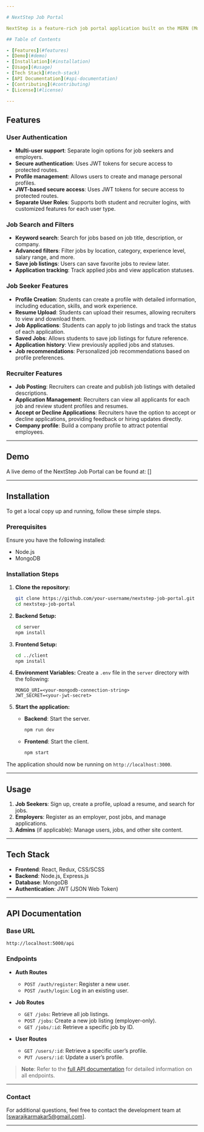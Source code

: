 ```yaml
---

# NextStep Job Portal

NextStep is a feature-rich job portal application built on the MERN (MongoDB, Express, React, Node.js) stack. It offers a seamless experience for job seekers and employers alike, featuring user authentication, dynamic search and filtering options, and an intuitive interface to simplify the job search and hiring process.

## Table of Contents

- [Features](#features)
- [Demo](#demo)
- [Installation](#installation)
- [Usage](#usage)
- [Tech Stack](#tech-stack)
- [API Documentation](#api-documentation)
- [Contributing](#contributing)
- [License](#license)

---
```


## Features

### User Authentication

- **Multi-user support**: Separate login options for job seekers and employers.
- **Secure authentication**: Uses JWT tokens for secure access to protected routes.
- **Profile management**: Allows users to create and manage personal profiles.
- **JWT-based secure access**: Uses JWT tokens for secure access to protected routes.
- **Separate User Roles**: Supports both student and recruiter logins, with customized features for each user type.

### Job Search and Filters

- **Keyword search**: Search for jobs based on job title, description, or company.
- **Advanced filters**: Filter jobs by location, category, experience level, salary range, and more.
- **Save job listings**: Users can save favorite jobs to review later.
- **Application tracking**: Track applied jobs and view application statuses.

### Job Seeker Features

- **Profile Creation**: Students can create a profile with detailed information, including education, skills, and work experience.
- **Resume Upload**: Students can upload their resumes, allowing recruiters to view and download them.
- **Job Applications**: Students can apply to job listings and track the status of each application.
- **Saved Jobs**: Allows students to save job listings for future reference.
- **Application history**: View previously applied jobs and statuses.
- **Job recommendations**: Personalized job recommendations based on profile preferences.

### Recruiter Features

- **Job Posting**: Recruiters can create and publish job listings with detailed descriptions.
- **Application Management**: Recruiters can view all applicants for each job and review student profiles and resumes.
- **Accept or Decline Applications**: Recruiters have the option to accept or decline applications, providing feedback or hiring updates directly.
- **Company profile**: Build a company profile to attract potential employees.

---

## Demo

A live demo of the NextStep Job Portal can be found at: []

---

## Installation

To get a local copy up and running, follow these simple steps.

### Prerequisites

Ensure you have the following installed:

- Node.js
- MongoDB

### Installation Steps

1. **Clone the repository:**

   ```bash
   git clone https://github.com/your-username/nextstep-job-portal.git
   cd nextstep-job-portal
   ```

2. **Backend Setup:**

   ```bash
   cd server
   npm install
   ```

3. **Frontend Setup:**

   ```bash
   cd ../client
   npm install
   ```

4. **Environment Variables:**
   Create a `.env` file in the `server` directory with the following:

   ```env
   MONGO_URI=<your-mongodb-connection-string>
   JWT_SECRET=<your-jwt-secret>
   ```

5. **Start the application:**

   - **Backend**: Start the server.

     ```bash
     npm run dev
     ```

   - **Frontend**: Start the client.
     ```bash
     npm start
     ```

The application should now be running on `http://localhost:3000`.

---

## Usage

1. **Job Seekers**: Sign up, create a profile, upload a resume, and search for jobs.
2. **Employers**: Register as an employer, post jobs, and manage applications.
3. **Admins** (if applicable): Manage users, jobs, and other site content.

---

## Tech Stack

- **Frontend**: React, Redux, CSS/SCSS
- **Backend**: Node.js, Express.js
- **Database**: MongoDB
- **Authentication**: JWT (JSON Web Token)

---

## API Documentation

### Base URL

`http://localhost:5000/api`

### Endpoints

- **Auth Routes**

  - `POST /auth/register`: Register a new user.
  - `POST /auth/login`: Log in an existing user.

- **Job Routes**

  - `GET /jobs`: Retrieve all job listings.
  - `POST /jobs`: Create a new job listing (employer-only).
  - `GET /jobs/:id`: Retrieve a specific job by ID.

- **User Routes**
  - `GET /users/:id`: Retrieve a specific user’s profile.
  - `PUT /users/:id`: Update a user’s profile.

> **Note**: Refer to the [full API documentation](API_DOCUMENTATION.md) for detailed information on all endpoints.

---

### Contact

For additional questions, feel free to contact the development team at [swarajkarmakar5@gmail.com].

---
